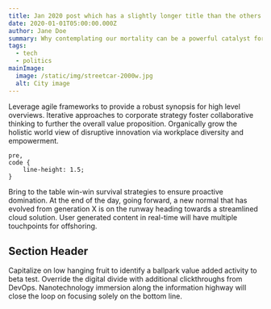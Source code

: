 ```yaml
---
title: Jan 2020 post which has a slightly longer title than the others
date: 2020-01-01T05:00:00.000Z
author: Jane Doe
summary: Why contemplating our mortality can be a powerful catalyst for change
tags:
  - tech
  - politics
mainImage:
  image: /static/img/streetcar-2000w.jpg
  alt: City image
---
```

Leverage agile frameworks to provide a robust synopsis for high level overviews. Iterative approaches to corporate strategy foster collaborative thinking to further the overall value proposition. Organically grow the holistic world view of disruptive innovation via workplace diversity and empowerment.

```
pre,
code {
	line-height: 1.5;
}
```

Bring to the table win-win survival strategies to ensure proactive domination. At the end of the day, going forward, a new normal that has evolved from generation X is on the runway heading towards a streamlined cloud solution. User generated content in real-time will have multiple touchpoints for offshoring.

## Section Header

Capitalize on low hanging fruit to identify a ballpark value added activity to beta test. Override the digital divide with additional clickthroughs from DevOps. Nanotechnology immersion along the information highway will close the loop on focusing solely on the bottom line.
